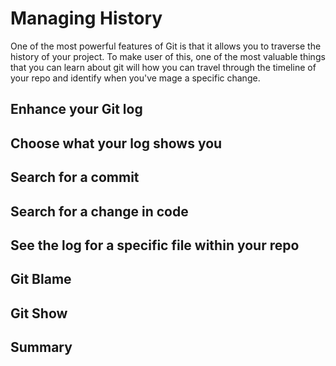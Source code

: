 # **Managing History**

One of the most powerful features of Git is that it allows you to traverse the history of your project. To make user of this, one of the most valuable things that you can learn about git will how you can travel through the timeline of your repo and identify when you've mage a specific change.

## Enhance your Git log

## Choose what your log shows you

## Search for a commit

## Search for a change in code

## See the log for a specific file within your repo

## Git Blame

## Git Show

## Summary